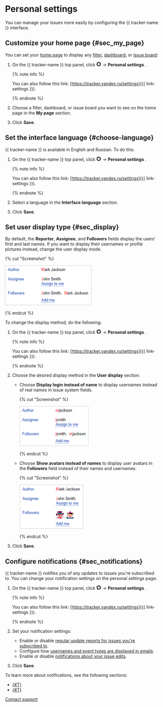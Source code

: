 # Personal settings

You can manage your issues more easily by configuring the {{ tracker-name }} interface.

## Customize your home page {#sec_my_page}

You can set your [home page](startpage.md) to display any [filter](filters.md), [dashboard](dashboard.md), or [issue board](../manager/create-agile-board.md):

1. On the {{ tracker-name }}  top panel, click ![]( ../../_assets/tracker/tracker-settings.png)  → **Personal settings** .


    {% note info %}

    You can also follow this link: [https://tracker.yandex.ru/settings]({{ link-settings }}).

    {% endnote %}

1. Choose a filter, dashboard, or issue board you want to see on the home page in the **My page** section.

1. Click **Save**.

## Set the interface language {#choose-language}

{{ tracker-name }} is available in English and Russian. To do this:

1. On the {{ tracker-name }}  top panel, click ![]( ../../_assets/tracker/tracker-settings.png)  → **Personal settings** .


    {% note info %}

    You can also follow this link: [https://tracker.yandex.ru/settings]({{ link-settings }}).

    {% endnote %}

1. Select a language in the **Interface language** section.

1. Click **Save**.

## Set user display type {#sec_display}

By default, the **Reporter**, **Assignee**, and **Followers** fields display the users' first and last names. If you want to display their usernames or profile pictures instead, change the user display mode.

{% cut "Screenshot" %}

![image](../../_assets/tracker/followers-disp-style-3.png)

{% endcut %}

To change the display method, do the following:

1. On the {{ tracker-name }}  top panel, click ![]( ../../_assets/tracker/tracker-settings.png)  → **Personal settings** .


    {% note info %}

    You can also follow this link: [https://tracker.yandex.ru/settings]({{ link-settings }}).

    {% endnote %}

1. Choose the desired display method in the **User display** section:

    - Choose **Display login instead of name** to display usernames instead of real names in issue system fields.

        {% cut "Screenshot" %}

        ![](../../_assets/tracker/followers-disp-style-4.png)

        {% endcut %}

    - Choose **Show avatars instead of names** to display user avatars in the **Followers** field instead of their names and usernames.

        {% cut "Screenshot" %}

        ![](../../_assets/tracker/followers-disp-style-5.png)

        {% endcut %}

1. Click **Save**.

## Configure notifications {#sec_notifications}

{{ tracker-name }}  notifies you of any updates to issues you're subscribed to. You can change your notification settings on the personal settings page:

1. On the {{ tracker-name }}  top panel, click ![]( ../../_assets/tracker/tracker-settings.png)  → **Personal settings** .


    {% note info %}

    You can also follow this link: [https://tracker.yandex.ru/settings]({{ link-settings }}).

    {% endnote %}

1. Set your notification settings:
    - Enable or disable [regular update reports for issues you're subscribed to](notification-digest.md).
    - Configure how [usernames and event types are displayed in emails](notification-settings.md#section_u1f_3w5_xgb).
    - Enable or disable [notifications about your issue edits](subscribe.md#sec_self).

1. Click **Save**.

To learn more about notifications, see the following sections:

- [{#T}](subscribe.md)
- [{#T}](notification-settings.md)


[Contact support](../troubleshooting.md)

